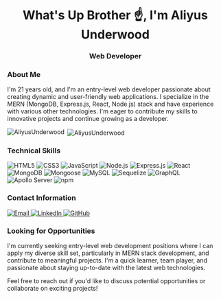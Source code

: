 <h1 align="center">What's Up Brother ☝️, I'm Aliyus Underwood</h1>
<h3 align="center">Web Developer</h3>

### About Me

I'm 21 years old, and I'm an entry-level web developer passionate about creating dynamic and user-friendly web applications. I specialize in the MERN (MongoDB, Express.js, React, Node.js) stack and have experience with various other technologies. I'm eager to contribute my skills to innovative projects and continue growing as a developer.

<p><img align="left" src="https://github-readme-stats.vercel.app/api/top-langs?username=AliyusUnderwood&show_icons=true&theme=tokyonight&title_color=f7f7f7&text_color=f7f7f7&bg_color=242424&cache_seconds=1800&locale=en&layout=compact" alt="AliyusUnderwood" /></p>

<p>&nbsp;<img align="center" src="https://github-readme-stats.vercel.app/api?username=AliyusUnderwood&show_icons=true&theme=tokyonight&title_color=f7f7f7&text_color=f7f7f7&bg_color=1c1c1c&cache_seconds=1800&locale=en" alt="AliyusUnderwood" /></p>

### Technical Skills
<p align="left">
  <img src="https://img.shields.io/badge/HTML5-E34F26?style=for-the-badge&logo=html5&logoColor=white" alt="HTML5" title="HTML5" />
  <img src="https://img.shields.io/badge/CSS3-1572B6?style=for-the-badge&logo=css3&logoColor=white" alt="CSS3" title="CSS3" />
  <img src="https://img.shields.io/badge/JavaScript-F7DF1E?style=for-the-badge&logo=javascript&logoColor=black" alt="JavaScript" title="JavaScript" />
  <img src="https://img.shields.io/badge/Node.js-43853D?style=for-the-badge&logo=node.js&logoColor=white" alt="Node.js" title="Node.js" />
  <img src="https://img.shields.io/badge/Express.js-404D59?style=for-the-badge" alt="Express.js" title="Express.js" />
  <img src="https://img.shields.io/badge/React-20232A?style=for-the-badge&logo=react&logoColor=61DAFB" alt="React" title="React" />
  <img src="https://img.shields.io/badge/MongoDB-4EA94B?style=for-the-badge&logo=mongodb&logoColor=white" alt="MongoDB" title="MongoDB" />
  <img src="https://img.shields.io/badge/Mongoose-880000?style=for-the-badge&logo=mongoose&logoColor=white" alt="Mongoose" title="Mongoose" />
  <img src="https://img.shields.io/badge/MySQL-005C84?style=for-the-badge&logo=mysql&logoColor=white" alt="MySQL" title="MySQL" />
  <img src="https://img.shields.io/badge/Sequelize-52B0E7?style=for-the-badge&logo=Sequelize&logoColor=white" alt="Sequelize" title="Sequelize" />
  <img src="https://img.shields.io/badge/GraphQL-E10098?style=for-the-badge&logo=graphql&logoColor=white" alt="GraphQL" title="GraphQL" />
  <img src="https://img.shields.io/badge/Apollo%20Server-311C87?style=for-the-badge&logo=Apollo%20GraphQL&logoColor=white" alt="Apollo Server" title="Apollo Server" />
  <img src="https://img.shields.io/badge/npm-CB3837?style=for-the-badge&logo=npm&logoColor=white" alt="npm" title="npm" />
</p>

### Contact Information
<p align="left">
  <a href="mailto:aliyus.underwood@email.com">
    <img src="https://img.shields.io/badge/Email-D14836?style=for-the-badge&logo=gmail&logoColor=white" alt="Email" />
  </a>
  <a href="https://www.linkedin.com/in/aliyus-underwood-0194932b1/" target="_blank">
    <img src="https://img.shields.io/badge/LinkedIn-0077B5?style=for-the-badge&logo=linkedin&logoColor=white" alt="LinkedIn" />
  </a>
  <a href="https://github.com/AliyusUnderwood" target="_blank">
    <img src="https://img.shields.io/badge/GitHub-100000?style=for-the-badge&logo=github&logoColor=white" alt="GitHub" />
  </a>
</p>

### Looking for Opportunities

I'm currently seeking entry-level web development positions where I can apply my diverse skill set, particularly in MERN stack development, and contribute to meaningful projects. I'm a quick learner, team player, and passionate about staying up-to-date with the latest web technologies.

Feel free to reach out if you'd like to discuss potential opportunities or collaborate on exciting projects!
